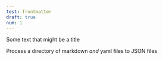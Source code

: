 ```yaml
---
test: frontmatter
draft: true
num: 1
---
```


Some text that might be a title

Process a directory of markdown *and* yaml files to JSON files
